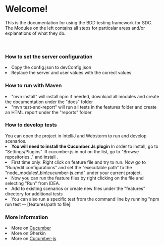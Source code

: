 <br>
<h1>Welcome!</h1>
This is the documentation for using the BDD testing framework for SDC.<br>
The Modules on the left contains all steps for particalar aress and/or explanations of what they do.<br>
<br><br>
<h3>How to set the server configuration</h3>
<li> Copy the config.json to devConfig.json
<li> Replace the server and user values with the correct values
<h3>How to run with Maven</h3>
<li>"mvn install" will install npm if needed, download all modules and create the documentation under the "docs" folder
<li>"mvn test-and-report" will run all  tests in the features folder and create an HTML report under the "reports" folder
<h3>How to develop tests</h3>
You can open the project in IntelliJ and Webstorm to run and develop scenarios.<br>
<li><b>You will need to install the Cucumber.Js plugin</b> In order to install, go to "Settings/Plugins". If cucumber.js in not on the list, go to "Browse repositories.." and install .
<li>First time only: Right click on feature file and try to run. Now go to "Run/edit configurations" and set the "executable path" to the "node_modules\.bin\cucumber-js.cmd" under your current project.
<li>Now you can run the feature files by right clicking on the file and selecting "Run" from IDEA.<br>
<li>Add to existing scenarios or create new files under the "features" directory for additional tests
<br>
<li>You can also run a specific test from the command line by running "npm run test -- [features/path to file]
<h3>More Information</h3>
<li> More on <a href="https://cucumber.io/docs/reference">Cucumber</a>
<li> More on <a herf="https://github.com/cucumber/cucumber/wiki/Gherkin">Gherkin</a>
<li> More on <a href="https://github.com/cucumber/cucumber-js">Cucumber-js</a>
